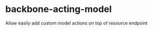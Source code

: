 backbone-acting-model
=====================

Allow easily add custom model actions on top of resource endpoint
